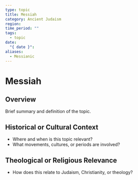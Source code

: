 ```yaml
---
type: topic
title: Messiah
category: Ancient Judaism
region: 
time_period: ""
tags:
  - topic
date:
  "{ date }": 
aliases:
  - Messianic
---
```


# Messiah

## Overview

Brief summary and definition of the topic.

## Historical or Cultural Context

- Where and when is this topic relevant?
- What movements, cultures, or periods are involved?

## Theological or Religious Relevance

- How does this relate to Judaism, Christianity, or theology?